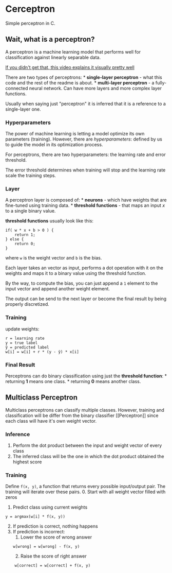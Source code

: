 # Cerceptron

Simple perceptron in C.

## Wait, what is a perceptron?

A perceptron is a machine learning model that performs well for classification against linearly separable data.

[If you didn't get that, this video explains it visually pretty well](https://www.youtube.com/watch?v=4Gac5I64LM4)

There are two types of perceptrons:
    * __single-layer perceptron__ - what this code and the rest of the readme is about.
    * __multi-layer perceptron__ - a fully-connected neural network. Can have more layers and more complex layer functions.

Usually when saying just "perceptron" it is inferred that it is a reference to a single-layer one.

### Hyperparameters

The power of machine learning is letting a model optimize its own parameters (training). However, there
are _hyperparameters_: defined by us to guide the model in its optimization process.

For perceptrons, there are two hyperparameters: the learning rate and error threshold.

The error threshold determines when training will stop and the learning rate scale the training steps.

### Layer

A perceptron layer is composed of:
    * __neurons__ - which have weights that are fine-tuned using training data.
    * __threshold functions__ - that maps an input _x_ to a single binary value.

__threshold functions__ usually look like this:

```
if( w * x + b > 0 ) {
    return 1;
} else {
    return 0;
}
```

where `w` is the weight vector and `b` is the bias.

Each layer takes an vector as input, performs a dot operation with it on the weights and maps it to a binary value using the
threshold function.

By the way, to compute the bias, you can just append a `1` element to the input vector and append another weight element.

The output can be send to the next layer or become the final result by being properly discretized.

### Training

update weights:

```
r = learning rate
y = true label
ŷ = predicted label
w[i] = w[i] + r * (y - ŷ) * x[i]
```

### Final Result

Perceptrons can do binary classification using just the __threshold function__:
    * returning __1__ means one class.
    * returning __0__ means another class.

## Multiclass Perceptron

Multiclass perceptrons can classify multiple classes. However, training and classification will be differ from the binary classifier [[Perceptron]] since each class will have it's own weight vector.

### Inference

1. Perform the dot product between the input and weight vector of every class
2. The inferred class will be the one in which the dot product obtained the highest score

### Training

Define `f(x, y)`, a function that returns every possible input/output pair. The training will iterate over these pairs.
0. Start with all weight vector filled with zeros
1. Predict class using current weights
```
y = argmax(w[i] * f(x, y))
```
2. If prediction is correct, nothing happens
3. If prediction is incorrect:
	1. Lower the score of wrong answer
	```
	w[wrong] = w[wrong] - f(x, y)
	```
	2. Raise the score of right answer
```
	w[correct] = w[correct] + f(x, y)
```
